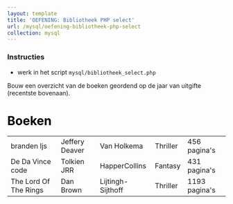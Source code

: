 ```yaml
---
layout: template
title: 'OEFENING: Bibliotheek PHP select'
url: /mysql/oefening-bibliotheek-php-select
collection: mysql
---
```


<div class="highlight">
    <h3>Instructies</h3>
    <ul>
        <li>werk in het script <code>mysql/bibliotheek_select.php</code></li>
    </ul>
</div>

Bouw een overzicht van de boeken geordend op de jaar van uitgifte (recentste bovenaan).


<div class="shadow result">
<h1 style="color: black">Boeken</h1>
<table>
  <tr>
    <td>branden Ijs</td>
    <td>Jeffery Deaver</td>
    <td>Van Holkema</td>
    <td>Thriller</td>
    <td>456 pagina's</td>
  </tr>  
  <tr>
    <td>De Da Vince code</td>
    <td>Tolkien JRR</td>
    <td>HapperCollins</td>
    <td>Fantasy</td>
    <td>431 pagina's</td>
  </tr>  
  <tr>
    <td>The Lord Of The Rings</td>
    <td>Dan Brown</td>
    <td>Lijtingh-Sijthoff</td>
    <td>Thriller</td>
    <td>1193 pagina's</td>
  </tr>  
</table>  
</div>